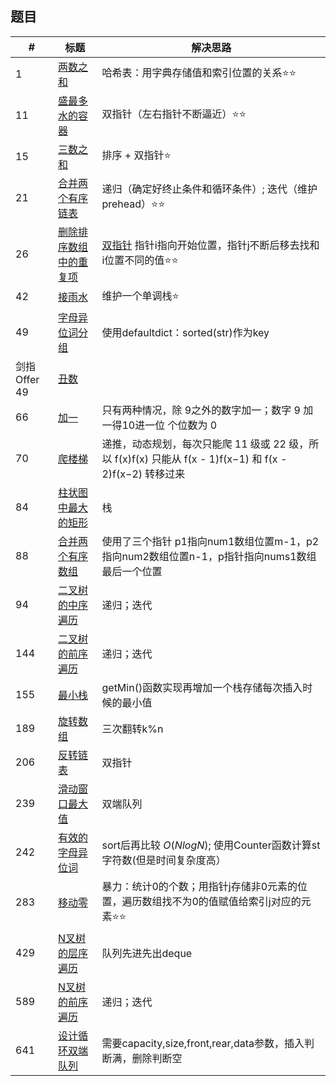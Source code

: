 
## 题目



|#|标题|解决思路|
|---|---|------|
|1|[两数之和](https://leetcode-cn.com/problems/two-sum/) | 哈希表：用字典存储值和索引位置的关系⭐️⭐️|
|11|[盛最多水的容器](https://leetcode-cn.com/problems/container-with-most-water) | 双指针（左右指针不断逼近）⭐️⭐️|
|15|[三数之和](https://leetcode-cn.com/problems/3sum)| 排序 + 双指针⭐️|
|21|[合并两个有序链表](https://leetcode-cn.com/problems/merge-two-sorted-lists) | 递归（确定好终止条件和循环条件）; 迭代（维护prehead）⭐️⭐️|
|26|[删除排序数组中的重复项](https://leetcode-cn.com/problems/remove-duplicates-from-sorted-array) | [双指针](https://leetcode.com/problems/remove-duplicates-from-sorted-array/discuss/11751/Simple-Python-solution-O(n)) 指针i指向开始位置，指针j不断后移去找和i位置不同的值⭐️⭐️|
|42|[接雨水](https://leetcode-cn.com/problems/trapping-rain-water) | 维护一个单调栈⭐️|
|49|[字母异位词分组](https://leetcode-cn.com/problems/group-anagrams/)|使用defaultdict：sorted(str)作为key|
|剑指Offer 49| [丑数](https://leetcode-cn.com/problems/chou-shu-lcof/)| |
|66|[加一](https://leetcode.com/problems/plus-one/) | 只有两种情况，除 9之外的数字加一；数字 9 加一得10进一位 个位数为 0 |
|70|[爬楼梯](https://leetcode-cn.com/problems/climbing-stairs) | 递推，动态规划，每次只能爬 11 级或 22 级，所以 f(x)f(x) 只能从 f(x - 1)f(x−1) 和 f(x - 2)f(x−2) 转移过来|
|84|[柱状图中最大的矩形](https://leetcode-cn.com/problems/largest-rectangle-in-histogram) | 栈|
|88|[合并两个有序数组](https://leetcode-cn.com/problems/merge-sorted-array) |使用了三个指针 p1指向num1数组位置m-1，p2指向num2数组位置n-1，p指针指向nums1数组最后一个位置|
|94|[二叉树的中序遍历](https://leetcode-cn.com/problems/binary-tree-inorder-traversal/)| 递归；迭代|
|144|[二叉树的前序遍历](https://leetcode-cn.com/problems/binary-tree-preorder-traversal/)| 递归；迭代|
|155|[最小栈](https://leetcode-cn.com/problems/min-stack) | getMin()函数实现再增加一个栈存储每次插入时候的最小值|
|189|[旋转数组](https://leetcode-cn.com/problems/rotate-array) | 三次翻转k%n|
|206|[反转链表](https://leetcode-cn.com/problems/reverse-linked-list)|双指针|
|239|[滑动窗口最大值](https://leetcode-cn.com/problems/sliding-window-maximum) | 双端队列|
|242| [有效的字母异位词](https://leetcode-cn.com/problems/valid-anagram/description/)| sort后再比较 $O(Nlog N)$; 使用Counter函数计算st字符数(但是时间复杂度高）|
|283|[移动零](https://leetcode-cn.com/problems/move-zeroes)| 暴力：统计0的个数；用指针j存储非0元素的位置，遍历数组找不为0的值赋值给索引j对应的元素⭐️⭐️|
|429|[N叉树的层序遍历](https://leetcode-cn.com/problems/n-ary-tree-level-order-traversal/)| 队列先进先出deque|
|589| [N叉树的前序遍历](https://leetcode-cn.com/problems/n-ary-tree-preorder-traversal/description/)| 递归；迭代|
|641|[设计循环双端队列](https://leetcode.com/problems/design-circular-deque/)| 需要capacity,size,front,rear,data参数，插入判断满，删除判断空|


